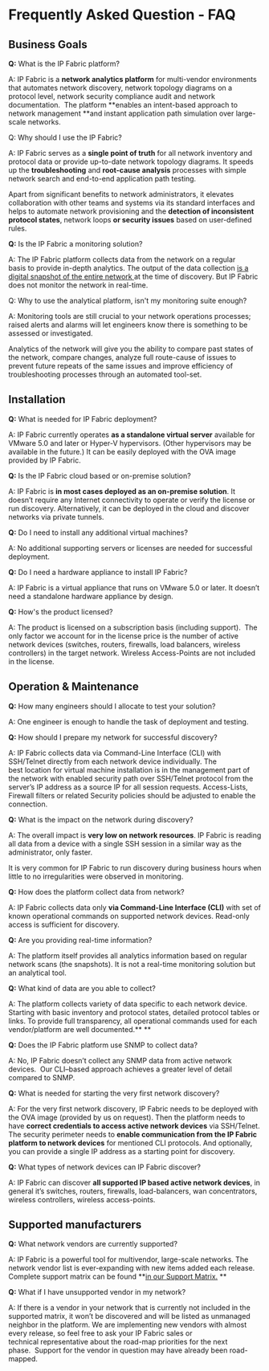 # Frequently Asked Question - FAQ

## Business Goals

**Q:** What is the IP Fabric platform?

A: IP Fabric is a **network analytics platform** for multi-vendor
environments that automates network discovery, network topology diagrams
on a protocol level, network security compliance audit and network
documentation.  The platform **enables an intent-based approach to
network management **and instant application path simulation over
large-scale networks.

Q: Why should I use the IP Fabric?

A: IP Fabric serves as a **single point of truth** for all network
inventory and protocol data or provide up-to-date network topology
diagrams. It speeds up the **troubleshooting** and **root-cause
analysis** processes with simple network search and end-to-end
application path testing. 

Apart from significant benefits to network administrators, it elevates
collaboration with other teams and systems via its standard interfaces
and helps to automate network provisioning and the **detection of
inconsistent protocol states**, network loops **or security
issues** based on user-defined rules. 

**Q:** Is the IP Fabric a monitoring solution?

A: The IP Fabric platform collects data from the network on a regular
basis to provide in-depth analytics. The output of the data
collection [is a digital snapshot of the entire
network ](https://ipfabric.io/product/network-history/)at the time of
discovery. But IP Fabric does not monitor the network in real-time. 

Q: Why to use the analytical platform, isn't my monitoring suite enough?

A: Monitoring tools are still crucial to your network operations
processes; raised alerts and alarms will let engineers know there is
something to be assessed or investigated.   

Analytics of the network will give you the ability to compare past
states of the network, compare changes, analyze full route-cause of
issues to prevent future repeats of the same issues and improve
efficiency of troubleshooting processes through an automated
tool-set.   

## Installation

**Q:** What is needed for IP Fabric deployment?

A: IP Fabric currently operates **as a standalone virtual
server** available for VMware 5.0 and later or Hyper-V hypervisors.
(Other hypervisors may be available in the future.) It can be easily
deployed with the OVA image provided by IP Fabric. 

**Q:** Is the IP Fabric cloud based or on-premise solution?

A: IP Fabric is **in most cases deployed as an on-premise solution**. It
doesn’t require any Internet connectivity to operate or verify the
license or run discovery. Alternatively, it can be deployed in the cloud
and discover networks via private tunnels. 

**Q:** Do I need to install any additional virtual machines?

A: No additional supporting servers or licenses are needed for
successful deployment. 

**Q:** Do I need a hardware appliance to install IP Fabric?

A: IP Fabric is a virtual appliance that runs on VMware 5.0 or later. It
doesn’t need a standalone hardware appliance by design. 

**Q:** How's the product licensed?

A: The product is licensed on a subscription basis (including support). 
The only factor we account for in the license price is the number of
active network devices (switches, routers, firewalls, load balancers,
wireless controllers) in the target network. Wireless Access-Points are
not included in the license.   

## Operation & Maintenance

**Q:** How many engineers should I allocate to test your solution?

A: One engineer is enough to handle the task of deployment and testing. 

**Q:** How should I prepare my network for successful discovery?

A: IP Fabric collects data via Command-Line Interface (CLI) with
SSH/Telnet directly from each network device individually. The
best location for virtual machine installation is in the management part
of the network with enabled security path over SSH/Telnet protocol from
the server’s IP address as a source IP for all session requests.
Access-Lists, Firewall filters or related Security policies should be
adjusted to enable the connection. 

**Q:** What is the impact on the network during discovery?

A: The overall impact is **very low on network resources**. IP Fabric is
reading all data from a device with a single SSH session in a similar
way as the administrator, only faster.

It is very common for IP Fabric to run discovery during business hours
when little to no irregularities were observed in monitoring.

**Q:** How does the platform collect data from network?

A: IP Fabric collects data only **via Command-Line Interface
(CLI)** with set of known operational commands on supported network
devices. Read-only access is sufficient for discovery. 

**Q:** Are you providing real-time information?

A: The platform itself provides all analytics information based on
regular network scans (the snapshots). It is not a real-time monitoring
solution but an analytical tool. 

**Q:** What kind of data are you able to collect?

A: The platform collects variety of data specific to each network
device. Starting with basic inventory and protocol states, detailed
protocol tables or links. To provide full transparency, all operational
commands used for each vendor/platform are well documented.** **

**Q:** Does the IP Fabric platform use SNMP to collect data?

A: No, IP Fabric doesn’t collect any SNMP data from active network
devices.  Our CLI–based approach achieves a greater level of detail
compared to SNMP. 

**Q:** What is needed for starting the very first network discovery?

A: For the very first network discovery, IP Fabric needs to be deployed
with the OVA image (provided by us on request). Then the platform needs
to have **correct credentials to access active network devices** via
SSH/Telnet. The security perimeter needs to **enable communication from
the IP Fabric platform to network devices** for mentioned CLI protocols.
And optionally, you can provide a single IP address as a starting point
for discovery. 

**Q:** What types of network devices can IP Fabric discover?

A: IP Fabric can discover **all supported IP based active network
devices**, in general it’s switches, routers, firewalls, load-balancers,
wan concentrators, wireless controllers, wireless access-points. 

## Supported manufacturers

**Q:** What network vendors are currently supported?

A: IP Fabric is a powerful tool for multivendor, large-scale networks.
The network vendor list is ever-expanding with new items added
each release. Complete support matrix can be found **[in our Support
Matrix.](https://docs.ipfabric.io/matrix/) **

**Q:** What if I have unsupported vendor in my network?

A: If there is a vendor in your network that is currently not included
in the supported matrix, it won’t be discovered and will be listed as
unmanaged neighbor in the platform. We are implementing new vendors with
almost every release, so feel free to ask your IP Fabric sales or
technical representative about the road-map priorities for the next
phase.  Support for the vendor in question may have already
been road-mapped. 

  
